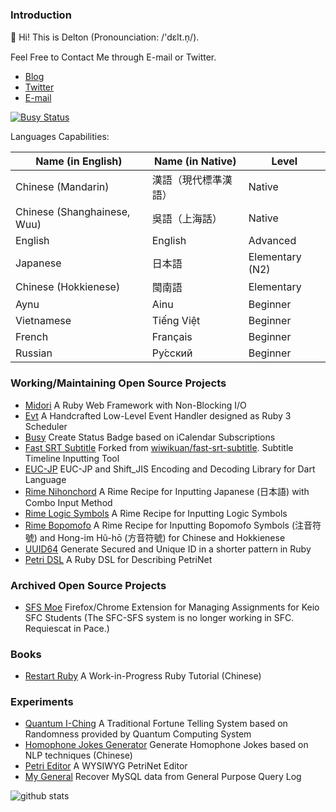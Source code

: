 ### Introduction

👋 Hi! This is Delton (Pronounciation: /'dɛlt.n̩/).

Feel Free to Contact Me through E-mail or Twitter.

- [Blog](https://coderemixer.com)
- [Twitter](https://twitter.com/DeltonDing)
- [E-mail](mailto:dsh0416@gmail.com)

[![Busy Status](https://busy.moe/badges/1?style=for-the-badge)](https://github.com/dsh0416/busy)

Languages Capabilities:

| Name (in English) | Name (in Native) | Level |
| ----------------- | ---------------- | ----- |
| Chinese (Mandarin) | 漢語（現代標準漢語） | Native |
| Chinese (Shanghainese, Wuu) | 吳語（上海話） | Native |
| English | English | Advanced |
| Japanese | 日本語 | Elementary (N2) |
| Chinese (Hokkienese) | 閩南語 | Elementary |
| Aynu | Ainu | Beginner |
| Vietnamese | Tiếng Việt | Beginner |
| French | Français | Beginner |
| Russian | Ру́сский | Beginner |

### Working/Maintaining Open Source Projects

- [Midori](https://github.com/midori-rb/midori.rb) A Ruby Web Framework with Non-Blocking I/O
- [Evt](https://github.com/dsh0416/evt) A Handcrafted Low-Level Event Handler designed as Ruby 3 Scheduler
- [Busy](https://github.com/dsh0416/busy) Create Status Badge based on iCalendar Subscriptions
- [Fast SRT Subtitle](https://github.com/dsh0416/fast-srt-subtitle) Forked from [wiwikuan/fast-srt-subtitle](https://github.com/wiwikuan/fast-srt-subtitle). Subtitle Timeline Inputting Tool
- [EUC-JP](https://github.com/dsh0416/euc-jp) EUC-JP and Shift_JIS Encoding and Decoding Library for Dart Language
- [Rime Nihonchord](https://github.com/dsh0416/nihonchord) A Rime Recipe for Inputting Japanese (日本語) with Combo Input Method
- [Rime Logic Symbols](https://github.com/dsh0416/rime-logic) A Rime Recipe for Inputting Logic Symbols
- [Rime Bopomofo](https://github.com/dsh0416/rime-bopomofo-symbols) A Rime Recipe for Inputting Bopomofo Symbols (注音符號) and Hong-im Hû-hō (方音符號) for Chinese and Hokkienese
- [UUID64](https://github.com/heckpsi-lab/uuid64) Generate Secured and Unique ID in a shorter pattern in Ruby
- [Petri DSL](https://github.com/dsh0416/petri-dsl) A Ruby DSL for Describing PetriNet

### Archived Open Source Projects

- [SFS Moe](https://github.com/sfc-moe/sfs-moe) Firefox/Chrome Extension for Managing Assignments for Keio SFC Students (The SFC-SFS system is no longer working in SFC. Requiescat in Pace.)

### Books

- [Restart Ruby](https://github.com/dsh0416/ruby-relearning) A Work-in-Progress Ruby Tutorial (Chinese)

### Experiments

- [Quantum I-Ching](https://github.com/dsh0416/quantum-i-ching) A Traditional Fortune Telling System based on Randomness provided by Quantum Computing System
- [Homophone Jokes Generator](https://github.com/dsh0416/homophone-jokes-generator) Generate Homophone Jokes based on NLP techniques (Chinese)
- [Petri Editor](https://github.com/dsh0416/petri-editor) A WYSIWYG PetriNet Editor
- [My General](https://github.com/dsh0416/my-general) Recover MySQL data from General Purpose Query Log

![github stats](https://github-readme-stats.vercel.app/api?username=dsh0416&count_private=true&show_icons=true&theme=radical)

<!--
**dsh0416/dsh0416** is a ✨ _special_ ✨ repository because its `README.md` (this file) appears on your GitHub profile.

Here are some ideas to get you started:

- 🔭 I’m currently working on ...
- 🌱 I’m currently learning ...
- 👯 I’m looking to collaborate on ...
- 🤔 I’m looking for help with ...
- 💬 Ask me about ...
- 📫 How to reach me: ...
- 😄 Pronouns: ...
- ⚡ Fun fact: ...
-->
